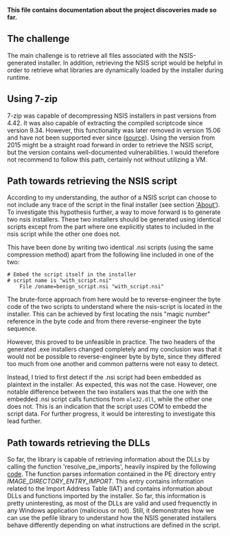 **This file contains documentation about the project discoveries made so far.**

## The challenge
The main challenge is to retrieve all files associated with the NSIS-generated installer. In addition, retrieving the NSIS script would be helpful in order to retrieve what libraries are dynamically loaded by the installer during runtime.

## Using 7-zip
7-zip was capable of decompressing NSIS installers in past versions from 4.42. It was also capable of extracting the compiled scriptcode since version 9.34. However, this functionality was later removed in version 15.06 and have not been supported ever since ([source](https://nsis.sourceforge.io/Can_I_decompile_an_existing_installer%3F)). Using the version from 2015 might be a straight road forward in order to retrieve the NSIS script, but the version contains well-documented vulnerabilities. I would therefore not recommend to follow this path, certainly not without utilizing a VM. 

## Path towards retrieving the NSIS script
According to my understanding, the author of a NSIS script can choose to not include any trace of the script in the final installer (see section ['About'](https://nsis.sourceforge.io/Can_I_decompile_an_existing_installer%3F)). To investigate this hypothesis further, a way to move forward is to generate two nsis installers. These two installers should be generated using identical scripts except from the part where one explicitly states to included in the nsis script while the other one does not. 

This have been done by writing two identical .nsi scripts (using the same compression method) apart from the following line included in one of the two:

``` 
# Embed the script itself in the installer
# script name is "with_script.nsi"
    File /oname=benign_script.nsi "with_script.nsi"  
```

The brute-force approach from here would be to reverse-engineer the byte code of the two scripts to understand where the nsis-script is located in the installer. This can be achieved by first locating the nsis "magic number" reference in the byte code and from there reverse-engineer the byte sequence. 

However, this proved to be unfeasible in practice. The two headers of the generated .exe installers changed completely and my conclusion was that it would not be possible to reverse-engineer byte by byte, since they differed too much from one another and common patterns were not easy to detect. 

Instead, I tried to first detect if the .nsi script had been embedded as plaintext in the installer. As expected, this was not the case. However, one notable difference between the two installers was that the one with the embedded .nsi script calls functions from ``` ole32.dll ```, while the other one does not. This is an indication that the script uses COM to embedd the script data. For further progress, it would be interesting to investigate this lead further. 


## Path towards retrieving the DLLs 
So far, the library is capable of retrieving information about the DLLs by calling the function 'resolve_pe_imports', heavily inspired by the following [code](https://vtopan.wordpress.com/2019/04/12/patching-resolving-imports-in-a-pe-file-python-pefile/ ). The function parses information contained in the PE directory entry *IMAGE_DIRECTORY_ENTRY_IMPORT*. This entry contains information related to the Import Address Table (IAT) and contains information about DLLs and functions imported by the installer. So far, this information is pretty uninteresting, as most of the DLLs are valid and used frequenctly in any Windows application (malicious or not). Still, it demonstrates how we can use the pefile library to understand how the NSIS generated installers behave differently depending on what instructions are defined in the script. 

